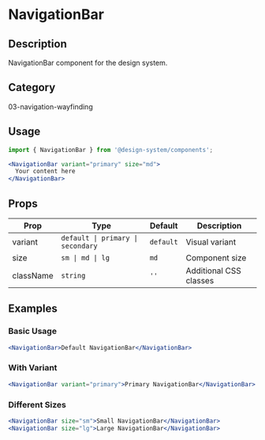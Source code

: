 # NavigationBar

## Description
NavigationBar component for the design system.

## Category
03-navigation-wayfinding

## Usage

```jsx
import { NavigationBar } from '@design-system/components';

<NavigationBar variant="primary" size="md">
  Your content here
</NavigationBar>
```

## Props

| Prop | Type | Default | Description |
|------|------|---------|-------------|
| variant | `default \| primary \| secondary` | `default` | Visual variant |
| size | `sm \| md \| lg` | `md` | Component size |
| className | `string` | `''` | Additional CSS classes |

## Examples

### Basic Usage
```jsx
<NavigationBar>Default NavigationBar</NavigationBar>
```

### With Variant
```jsx
<NavigationBar variant="primary">Primary NavigationBar</NavigationBar>
```

### Different Sizes
```jsx
<NavigationBar size="sm">Small NavigationBar</NavigationBar>
<NavigationBar size="lg">Large NavigationBar</NavigationBar>
```
